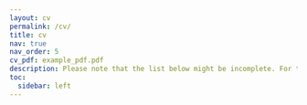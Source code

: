 ```yaml
---
layout: cv
permalink: /cv/
title: cv
nav: true
nav_order: 5
cv_pdf: example_pdf.pdf
description: Please note that the list below might be incomplete. For the up-to date information, look at the PDF version of the CV.
toc:
  sidebar: left
---
```

